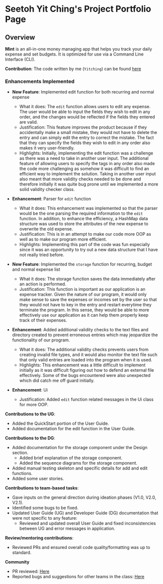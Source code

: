 # Seetoh Yit Ching's Project Portfolio Page

## Overview

**Mint** is an all-in-one money managing app that helps you track your daily expense and set budgets. It is optimized
for use via a Command Line Interface (CLI).

**Contribution**: The code written by me (`Yitching`) can be
found [here](https://nus-cs2113-ay2122s1.github.io/tp-dashboard/?search=&sort=totalCommits&sortWithin=title&timeframe=commit&mergegroup=&groupSelect=groupByRepos&breakdown=true&checkedFileTypes=docs~functional-code~test-code~other&since=2021-09-25&tabOpen=true&tabType=authorship&zFR=false&tabAuthor=Yitching&tabRepo=AY2122S1-CS2113T-W11-2%2Ftp%5Bmaster%5D&authorshipIsMergeGroup=false&authorshipFileTypes=docs~functional-code~test-code~other&authorshipIsBinaryFileTypeChecked=false)

### Enhancements Implemented

- **New Feature**: Implemented edit function for both recurring and normal expense

  - What it does: The `edit` function allows users to edit any expense. The user would be able to input the fields they wish to edit in any order, and the changes would be reflected if the fields they entered are valid.
  - Justification: This feature improves the product because if they accidentally make a small mistake, they would not have to delete the entry and can simply edit the entry to correct the mistake. 
    The fact that they can specify the fields they wish to edit in any order also makes it very user-friendly.
  - Highlights: Initially, implementing the edit function was a challenge as there was a need to take in another user input. 
    The additional feature of allowing users to specify the tags in any order also made the code more challenging as somehow
    it was difficult to find an efficient way to implement the solution. Taking in another user input also meant that more validity
    checks needed to be done and therefore initially it was quite bug prone until we implemented a more solid validity checker class.

- **Enhancement**: Parser for `edit` function
  - What it does: This enhancement was implemented so that the parser would be the one parsing the required information to the `edit` function. 
    In addition, to enhance the efficiency, a HashMap data structure was used to store the attributes of the new expense to overwrite the old expense.
  - Justification: This is in an attempt to make our code more OOP as well as to make our program more efficient.
  - Highlights: Implementing this part of the code was fun especially since it was an opportunity to try out a new data structure that I 
    have not really tried before. 

- **New Feature**: Implemented the `storage` function for recurring, budget and normal expense list
  - What it does: The storage function saves the data immediately after an action is performed.
  - Justification: This function is important as our application is an expense tracker. Given the nature of our program, it would
    only make sense to save the expenses or incomes set by the user so that they would not have to key in the entry and restart
    everytime they terminate the program. In this sense, they would be able to more effectively use our application as it can help
    them properly keep track of their expenses. 
  
- **Enhancement**: Added additional validity checks to the text files and directory created to prevent erroneous entries which may jeopardize the functionality of our program.
  - What it does: The additional validity checks prevents users from creating invalid file types, and it would also monitor the text file
    such that only valid entries are loaded into the program when it is used.
  - Highlights: This enhancement was a little difficult to implement initially as it was difficult figuring out how to defend an external file effectively. Some
    of the bugs encountered were also unexpected which did catch me off guard initially. 
    
- **Enhancement**: Ui
  - Justification: Added `edit` function related messages in the Ui class for more OOP.  

**Contributions to the UG**: 

- Added the QuickStart portion of the User Guide.
- Added documentation for the edit function in the User Guide.

**Contributions to the DG**:

- Added documentation for the storage component under the Design section. 
  - Added brief explanation of the storage component.
  - Added the sequence diagrams for the storage component.
- Added manual testing skeleton and specific details for add and edit functions.
- Added some user stories.

**Contributions to team-based tasks**:

- Gave inputs on the general direction during ideation phases (V1.0, V2.0, V2.1).
- Identified some bugs to be fixed.
- Updated User Guide (UG) and Developer Guide (DG) documentation that were not specific to any feature:
    - Reviewed and updated overall User Guide and fixed inconsistencies between UG and error messages in application.


**Review/mentoring contributions**:

- Reviewed PRs and ensured overall code quality/formatting was up to standard.

**Community**
- PR reviewed: [Here](https://github.com/nus-cs2113-AY2122S1/tp/pull/25/files/969ac6a3a4b737bbf9839bb634ca90680d4ee988)
- Reported bugs and suggestions for other teams in the class: [Here](https://github.com/Yitching/ped/issues)
